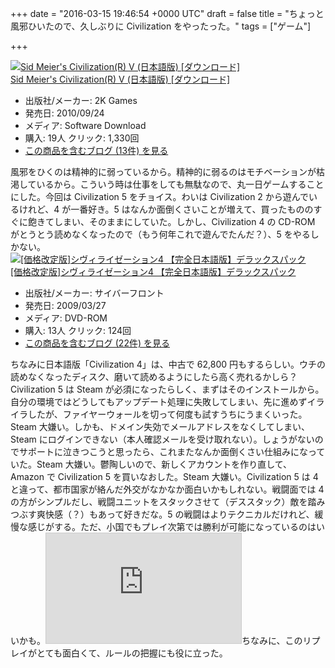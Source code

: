
+++
date = "2016-03-15 19:46:54 +0000 UTC"
draft = false
title = "ちょっと風邪ひいたので、久しぶりに Civilization をやったった。"
tags = ["ゲーム"]

+++
<div class="hatena-asin-detail"><a href="http://www.amazon.co.jp/exec/obidos/ASIN/B005C785JE/bestylesnet-22/"><img src="http://ecx.images-amazon.com/images/I/61fONfZVrvL._SL160_.jpg" class="hatena-asin-detail-image" alt="Sid Meier&#39;s Civilization(R) V (日本語版) [ダウンロード]" title="Sid Meier&#39;s Civilization(R) V (日本語版) [ダウンロード]"/></a><div class="hatena-asin-detail-info"><a href="http://www.amazon.co.jp/exec/obidos/ASIN/B005C785JE/bestylesnet-22/">Sid Meier&#39;s Civilization(R) V (日本語版) [ダウンロード]</a><ul><li><span class="hatena-asin-detail-label">出版社/メーカー:</span> 2K Games</li><li><span class="hatena-asin-detail-label">発売日:</span> 2010/09/24</li><li><span class="hatena-asin-detail-label">メディア:</span> Software Download</li><li><span class="hatena-asin-detail-label">購入</span>: 19人 <span class="hatena-asin-detail-label">クリック</span>: 1,330回</li><li><a href="http://d.hatena.ne.jp/asin/B005C785JE/bestylesnet-22" target="_blank">この商品を含むブログ (13件) を見る</a></li></ul></div><div class="hatena-asin-detail-foot"></div></div>風邪をひくのは精神的に弱っているから。精神的に弱るのはモチベーションが枯渇しているから。こういう時は仕事をしても無駄なので、丸一日ゲームすることにした。今回は Civilization 5 をチョイス。わいは Civilization 2 から遊んでいるけれど、4 が一番好き。5 はなんか面倒くさいことが増えて、買ったもののすぐに飽きてしまい、そのままにしていた。しかし、Civilization 4 の CD-ROM がとうとう読めなくなったので（もう何年これで遊んでたんだ？）、5 をやるしかない。<div class="hatena-asin-detail"><a href="http://www.amazon.co.jp/exec/obidos/ASIN/B001TK2ZJY/bestylesnet-22/"><img src="http://ecx.images-amazon.com/images/I/51-hcGgmjHL._SL160_.jpg" class="hatena-asin-detail-image" alt="[価格改定版]シヴィライゼーション4 【完全日本語版】デラックスパック" title="[価格改定版]シヴィライゼーション4 【完全日本語版】デラックスパック"/></a><div class="hatena-asin-detail-info"><a href="http://www.amazon.co.jp/exec/obidos/ASIN/B001TK2ZJY/bestylesnet-22/">[価格改定版]シヴィライゼーション4 【完全日本語版】デラックスパック</a><ul><li><span class="hatena-asin-detail-label">出版社/メーカー:</span> サイバーフロント</li><li><span class="hatena-asin-detail-label">発売日:</span> 2009/03/27</li><li><span class="hatena-asin-detail-label">メディア:</span> DVD-ROM</li><li><span class="hatena-asin-detail-label">購入</span>: 13人 <span class="hatena-asin-detail-label">クリック</span>: 124回</li><li><a href="http://d.hatena.ne.jp/asin/B001TK2ZJY/bestylesnet-22" target="_blank">この商品を含むブログ (22件) を見る</a></li></ul></div><div class="hatena-asin-detail-foot"></div></div>ちなみに日本語版「Civilization 4」は、中古で 62,800 円もするらしい。ウチの読めなくなったディスク、磨いて読めるようにしたら高く売れるかしら？Civilization 5 は Steam が必須になったらしく、まずはそのインストールから。自分の環境ではどうしてもアップデート処理に失敗してしまい、先に進めずイライラしたが、ファイヤーウォールを切って何度も試すうちにうまくいった。Steam 大嫌い。しかも、ドメイン失効でメールアドレスをなくしてしまい、Steam にログインできない（本人確認メールを受け取れない）。しょうがないのでサポートに泣きつこうと思ったら、これまたなんか面倒くさい仕組みになっていた。Steam 大嫌い。鬱陶しいので、新しくアカウントを作り直して、Amazon で Civilization 5 を買いなおした。Steam 大嫌い。Civilization 5 は 4 と違って、都市国家が絡んだ外交がなかなか面白いかもしれない。戦闘面では 4 の方がシンプルだし、戦闘ユニットをスタックさせて（デススタック）敵を踏みつぶす爽快感（？）もあって好きだな。5 の戦闘はよりテクニカルだけれど、緩慢な感じがする。ただ、小国でもプレイ次第では勝利が可能になっているのはいいかも。<iframe width="312" height="176" src="http://ext.nicovideo.jp/thumb/sm15698427" scrolling="no" style="border:solid 1px #CCC;" frameborder="0"></iframe>ちなみに、このリプレイがとても面白くて、ルールの把握にも役に立った。


